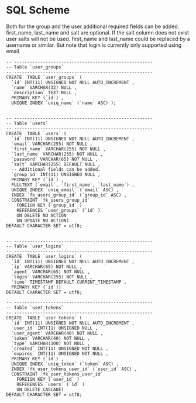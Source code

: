 # SQL Scheme

Both for the group and the user additional required fields can be added. first_name, last_name and salt are optional. If the salt column does not exist user salts will not be used. first_name and last_name could be replaced by a username or similar. But note that login is currently only supported using email.

	-- -----------------------------------------------------
	-- Table `user_groups`
	-- -----------------------------------------------------
	CREATE  TABLE `user_groups` (
	  `id` INT(11) UNSIGNED NOT NULL AUTO_INCREMENT ,
	  `name` VARCHAR(32) NULL ,
	  `description` TEXT NULL ,
	  PRIMARY KEY (`id`) ,
	  UNIQUE INDEX `uniq_name` (`name` ASC) );
	
	
	-- -----------------------------------------------------
	-- Table `users`
	-- -----------------------------------------------------
	CREATE  TABLE `users` (
	  `id` INT(11) UNSIGNED NOT NULL AUTO_INCREMENT ,
	  `email` VARCHAR(255) NOT NULL ,
	  `first_name` VARCHAR(255) NOT NULL ,
	  `last_name` VARCHAR(255) NOT NULL ,
	  `password` VARCHAR(65) NOT NULL ,
  	  `salt` VARCHAR(255) DEFAULT NULL ,
	  -- Additional fields can be added.
	  `group_id` INT(11) UNSIGNED NULL ,
	  PRIMARY KEY (`id`) ,
	  FULLTEXT (`email`, `first_name`, `last_name`) ,
	  UNIQUE INDEX `uniq_email` (`email` ASC) ,
	  INDEX `fk_users_group_id` (`group_id` ASC) ,
	  CONSTRAINT `fk_users_group_id`
	    FOREIGN KEY (`group_id` )
	    REFERENCES `user_groups` (`id` )
	    ON DELETE NO ACTION
	    ON UPDATE NO ACTION)
	DEFAULT CHARACTER SET = utf8;
	
	
	-- -----------------------------------------------------
	-- Table `user_logins`
	-- -----------------------------------------------------
	CREATE  TABLE `user_logins` (
	  `id` INT(11) UNSIGNED NOT NULL AUTO_INCREMENT ,
	  `ip` VARCHAR(65) NOT NULL ,
	  `agent` VARCHAR(65) NOT NULL ,
	  `login` VARCHAR(255) NOT NULL ,
	  `time` TIMESTAMP DEFAULT CURRENT_TIMESTAMP ,
	  PRIMARY KEY (`id`))
	DEFAULT CHARACTER SET = utf8;
	
	-- -----------------------------------------------------
	-- Table `user_tokens`
	-- -----------------------------------------------------
	CREATE  TABLE `user_tokens` (
	  `id` INT(11) UNSIGNED NOT NULL AUTO_INCREMENT ,
	  `user_id` INT(11) UNSIGNED NULL ,
	  `user_agent` VARCHAR(40) NOT NULL ,
	  `token` VARCHAR(40) NOT NULL ,
	  `type` VARCHAR(100) NOT NULL ,
	  `created` INT(11) UNSIGNED NOT NULL ,
	  `expires` INT(11) UNSIGNED NOT NULL ,
	  PRIMARY KEY (`id`) ,
	  UNIQUE INDEX `uniq_token` (`token` ASC) ,
	  INDEX `fk_user_tokens_user_id` (`user_id` ASC) ,
	  CONSTRAINT `fk_user_tokens_user_id`
	    FOREIGN KEY (`user_id` )
	    REFERENCES `users` (`id` )
	    ON DELETE CASCADE)
	DEFAULT CHARACTER SET = utf8;